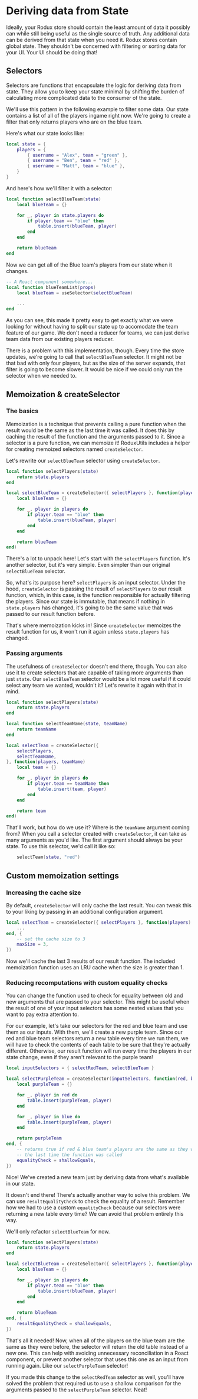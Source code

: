 # Deriving data from State

Ideally, your Rodux store should contain the least amount of data it possibly
can while still being useful as the single source of truth. Any additional data
can be derived from that state when you need it. Rodux stores contain global
state. They shouldn't be concerned with filtering or sorting data for your UI.
Your UI should be doing that!

## Selectors

Selectors are functions that encapsulate the logic for deriving data from
state. They allow you to keep your state minimal by shifting the burden of
calculating more complicated data to the consumer of the state.

We'll use this pattern in the following example to filter some data. Our state
contains a list of all of the players ingame right now. We're going to create
a filter that only returns players who are on the blue team.

Here's what our state looks like:

```lua
local state = {
    players = {
        { username = "Alex", team = "green" },
        { username = "Ben", team = "red" },
        { username = "Matt", team = "blue" },
    }
}
```

And here's how we'll filter it with a selector:

```lua
local function selectBlueTeam(state)
    local blueTeam = {}

    for _, player in state.players do
        if player.team == "blue" then
            table.insert(blueTeam, player)
        end
    end

    return blueTeam
end
```

Now we can get all of the Blue team's players from our state when it changes.

```lua
-- A Roact component somewhere...
local function blueTeamList(props)
    local blueTeam = useSelector(selectBlueTeam)

    ...
end
```

As you can see, this made it pretty easy to get exactly what we were looking
for without having to split our state up to accomodate the team feature of our
game. We don't need a reducer for teams, we can just derive team data from our
existing players reducer.

There is a problem with this implementation, though. Every time the store
updates, we're going to call that `selectBlueTeam` selector. It might not be
that bad with only four players, but as the size of the server expands, that
filter is going to become slower. It would be nice if we could only run the
selector when we needed to.

## Memoization & createSelector

### The basics

Memoization is a technique that prevents calling a pure function when the
result would be the same as the last time it was called. It does this by
caching the result of the function and the arguments passed to it. Since a
selector is a pure function, we can memoize it! RoduxUtils includes a helper
for creating memoized selectors named `createSelector`.

Let's rewrite our `selectBlueTeam` selector using `createSelector`.

```lua
local function selectPlayers(state)
    return state.players
end

local selectBlueTeam = createSelector({ selectPlayers }, function(players)
    local blueTeam = {}

    for _, player in players do
        if player.team == "blue" then
            table.insert(blueTeam, player)
        end
    end

    return blueTeam
end)
```

There's a lot to unpack here! Let's start with the `selectPlayers` function.
It's another selector, but it's very simple. Even simpler than our original
`selectBlueTeam` selector.

So, what's its purpose here? `selectPlayers` is an input selector. Under the
hood, `createSelector` is passing the result of `selectPlayers` to our result
function, which, in this case, is the function responsible for actually
filtering the players. Since our state is immutable, that means if nothing in
`state.players` has changed, it's going to be the same value that was passed to
our result function before.

That's where memoization kicks in! Since `createSelector` memoizes the result
function for us, it won't run it again unless `state.players` has changed.

### Passing arguments

The usefulness of `createSelector` doesn't end there, though. You can also use
it to create selectors that are capable of taking more arguments than just
`state`. Our `selectBlueTeam` selector would be a lot more useful if it could
select any team we wanted, wouldn't it? Let's rewrite it again with that in
mind.

```lua
local function selectPlayers(state)
    return state.players
end

local function selectTeamName(state, teamName)
    return teamName
end

local selectTeam = createSelector({
    selectPlayers,
    selectTeamName,
}, function(players, teamName)
    local team = {}

    for _, player in players do
        if player.team == teamName then
            table.insert(team, player)
        end
    end

    return team
end)
```

That'll work, but how do we use it? Where is the `teamName` argument coming
from? When you call a selector created with `createSelector`, it can take as
many arguments as you'd like. The first argument should always be your state.
To use this selector, we'd call it like so:

```lua
    selectTeam(state, "red")
```

## Custom memoization settings

### Increasing the cache size

By default, `createSelector` will only cache the last result. You can tweak this
to your liking by passing in an additional configuration argument.

```lua
local selectTeam = createSelector({ selectPlayers }, function(players)
    ...
end, {
    -- set the cache size to 3
    maxSize = 3,
})
```

Now we'll cache the last 3 results of our result function. The included
memoization function uses an LRU cache when the size is greater than 1.

### Reducing recomputations with custom equality checks

You can change the function used to check for equality between old and new
arguments that are passed to your selector. This might be useful when the
result of one of your input selectors has some nested values that you want
to pay extra attention to.

For our example, let's take our selectors for the red and blue team and use
them as our inputs. With them, we'll create a new purple team. Since our
red and blue team selectors return a new table every time we run them, we will
have to check the contents of each table to be sure that they're actually
different. Otherwise, our result function will run every time the players in
our state change, even if they aren't relevant to the purple team!

```lua
local inputSelectors = { selectRedTeam, selectBlueTeam }

local selectPurpleTeam = createSelector(inputSelectors, function(red, blue)
    local purpleTeam = {}

    for _, player in red do
        table.insert(purpleTeam, player)
    end

    for _, player in blue do
        table.insert(purpleTeam, player)
    end

    return purpleTeam
end, {
    -- returns true if red & blue team's players are the same as they were
    -- the last time the function was called
    equalityCheck = shallowEquals,
})
```

Nice! We've created a new team just by deriving data from what's available in
our state.

It doesn't end there! There's actually another way to solve this problem. We
can use `resultEqualityCheck` to check the equality of a result. Remember how we
had to use a custom `equalityCheck` because our selectors were returning a new
table every time? We can avoid that problem entirely this way.

We'll only refactor `selectBlueTeam` for now.

```lua
local function selectPlayers(state)
    return state.players
end

local selectBlueTeam = createSelector({ selectPlayers }, function(players)
    local blueTeam = {}

    for _, player in players do
        if player.team == "blue" then
            table.insert(blueTeam, player)
        end
    end

    return blueTeam
end, {
    resultEqualityCheck = shallowEquals,
})
```

That's all it needed! Now, when all of the players on the blue team are the
same as they were before, the selector will return the old table instead of a
new one. This can help with avoiding unnecessary reconciliation in a Roact
component, or prevent another selector that uses this one as an input from
running again. Like our `selectPurpleTeam` selector!

If you made this change to the `selectRedTeam` selector as well, you'll have
solved the problem that required us to use a shallow comparison for the
arguments passed to the `selectPurpleTeam` selector. Neat!
